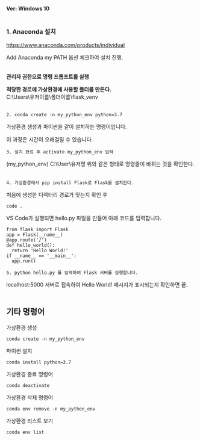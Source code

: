 #### Ver: Windows 10<br/><br/>

### 1. Anaconda 설치<br/>
https://www.anaconda.com/products/individual

Add Anaconda my PATH 옵션 체크하여 설치 진행.<br/><br/>


**관리자 권한으로 명령 프롬프트를 실행**

**적당한 경로에 가상환경에 사용할 폴더를 만든다.**<br/>
C:\Users\유저이름\폴더이름\flask_venv<br/><br/>


    2. conda create -n my_python_env python=3.7
가상환경 생성과 파이썬을 같이 설치하는 명령어입니다.

이 과정은 시간이 오래걸릴 수 있습니다.

    3. 설치 완료 후 activate my_python_env 입력

(my_python_env) C:\User\유저명
위와 같은 형태로 명령줄이 바뀌는 것을 확인한다.<br/><br/>

    4. 가상환경에서 pip install Flask로 Flask를 설치한다.

처음에 생성한 디렉터리 경로가 맞는지 확인 후

    code .

VS Code가 실행되면 hello.py 파일을 만들어 아래 코드를 입력합니다.
```
from flask import Flask
app = Flask(__name__)
@app.route('/')
def hello_world():
  return 'Hello World!'
if __name__ == '__main__':
  app.run()
```
    5. python hello.py 를 입력하여 Flask 서버를 실행합니다.

localhost:5000 서버로 접속하여
Hello World! 메시지가 표시되는지 확인하면 끝.<br/><br/>


## 기타 명령어
가상환경 생성

    conda create -n my_python_env

파이썬 설치

    conda install python=3.7

가상환경 종료 명령어

    conda deactivate

가상환경 삭제 명령어

    conda env remove -n my_python_env

가상환경 리스트 보기

    conda env list